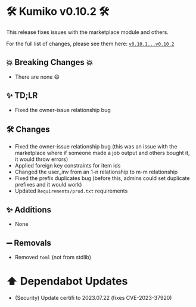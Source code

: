 # 🛠️ Kumiko v0.10.2 🛠️

This release fixes issues with the marketplace module and others.

For the full list of changes, please see them here: [`v0.10.1...v0.10.2`](https://github.com/No767/Kumiko/compare/v0.10.1...v0.10.2)

## :boom: Breaking Changes :boom:

- There are none :smile:

## ✨ TD;LR

- Fixed the owner-issue relationship bug

## 🛠️ Changes

- Fixed the owner-issue relationship bug (this was an issue with the marketplace where if someone made a job output and others bought it, it would throw errors)
- Applied foreign key constraints for item ids
- Changed the user_inv from an 1-n relationship to m-m relationship
- Fixed the prefix duplicates bug (before this, admins could set duplicate prefixes and it would work)
- Updated `Requirements/prod.txt` requirements

## ✨ Additions

- None

## ➖ Removals

- Removed `toml` (not from stdlib)

# ⬆️ Dependabot Updates

- (Security) Update certifi to 2023.07.22 (fixes CVE-2023-37920)
